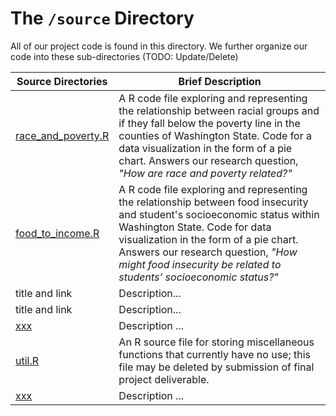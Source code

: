 # The `/source` Directory

All of our project code is found in this directory.  We further organize our code into
these sub-directories (TODO: Update/Delete)

|Source Directories | Brief Description|
|---------------| -----------------|
| [race_and_poverty.R](./race_and_poverty.R) | A R code file exploring and representing the relationship between racial groups and if they fall below the poverty line in the counties of Washington State. Code for a data visualization in the form of a pie chart. Answers our research question, _"How are race and poverty related?"_
| [food_to_income.R](./food_to_income.R) | A R code file exploring and representing the relationship between food insecurity and student's socioeconomic status within Washington State. Code for data visualization in the form of a pie chart. Answers our research question, _"How might food insecurity be related to students’ socioeconomic status?"_
| title and link | Description...
| title and link | Description...
|[xxx](./xxx) | Description ...
|[util.R](./util.R) | An R source file for storing miscellaneous functions that currently have no use; this file may be deleted by submission of final project deliverable.
|[xxx](./xxx) | Description ...
